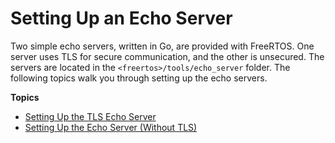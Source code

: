 # Setting Up an Echo Server<a name="afr-echo-server"></a>

Two simple echo servers, written in Go, are provided with FreeRTOS\. One server uses TLS for secure communication, and the other is unsecured\. The servers are located in the `<freertos>/tools/echo_server` folder\. The following topics walk you through setting up the echo servers\.

**Topics**
+ [Setting Up the TLS Echo Server](tls-echo-server.md)
+ [Setting Up the Echo Server \(Without TLS\)](notls-echo-server.md)